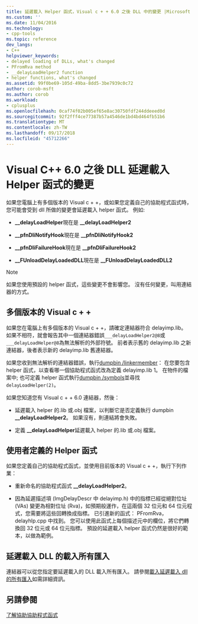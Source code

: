 ```yaml
---
title: 延遲載入 Helper 函式，Visual c + + 6.0 之後 DLL 中的變更 |Microsoft Docs
ms.custom: ''
ms.date: 11/04/2016
ms.technology:
- cpp-tools
ms.topic: reference
dev_langs:
- C++
helpviewer_keywords:
- delayed loading of DLLs, what's changed
- PFromRva method
- __delayLoadHelper2 function
- helper functions, what's changed
ms.assetid: 99f0be69-105d-49ba-8dd5-3be7939c0c72
author: corob-msft
ms.author: corob
ms.workload:
- cplusplus
ms.openlocfilehash: 0caf74f02b005ef65e8ac30750fdf244ddeeed0d
ms.sourcegitcommit: 92f2fff4ce77387b57a4546de1bd4bd464fb51b6
ms.translationtype: MT
ms.contentlocale: zh-TW
ms.lasthandoff: 09/17/2018
ms.locfileid: "45712266"
---
```

# <a name="changes-in-the-dll-delayed-loading-helper-function-since-visual-c-60"></a>Visual C++ 6.0 之後 DLL 延遲載入 Helper 函式的變更

如果您電腦上有多個版本的 Visual c + +，或如果您定義自己的協助程式函式時，您可能會受到 dll 所做的變更會延遲載入 helper 函式。 例如: 

- **__delayLoadHelper**現在是 **__delayLoadHelper2**

- **__pfnDliNotifyHook**現在是 **__pfnDliNotifyHook2**

- **__pfnDliFailureHook**現在是 **__pfnDliFailureHook2**

- **__FUnloadDelayLoadedDLL**現在是 **__FUnloadDelayLoadedDLL2**

> [!NOTE]
>  如果您使用預設的 helper 函式，這些變更不會影響您。 沒有任何變更，叫用連結器的方式。

## <a name="multiple-versions-of-visual-c"></a>多個版本的 Visual c + +

如果您在電腦上有多個版本的 Visual c + +，請確定連結器符合 delayimp.lib。 如果不相符，就會報告其中一個連結器錯誤`___delayLoadHelper2@8`或`___delayLoadHelper@8`為無法解析的外部符號。 前者表示舊的 delayimp.lib 之新連結器，後者表示新的 delayimp.lib 舊連結器。

如果您收到無法解析的連結器錯誤，執行[dumpbin /linkermember](../../build/reference/linkermember.md)： 在您要包含 helper 函式，以查看哪一個協助程式函式改為定義 delayimp.lib 1。 在物件的檔案中; 也可定義 helper 函式執行[dumpbin /symbols](../../build/reference/symbols.md)並尋找`delayLoadHelper(2)`。

如果您知道您有 Visual c + + 6.0 連結器，然後：

- 延遲載入 helper 的.lib 或.obj 檔案，以判斷它是否定義執行 dumpbin **__delayLoadHelper2**。 如果沒有，則連結將會失敗。

- 定義 **__delayLoadHelper**延遲載入 helper 的.lib 或.obj 檔案。

## <a name="user-defined-helper-function"></a>使用者定義的 Helper 函式

如果您定義自己的協助程式函式，並使用目前版本的 Visual c + +，執行下列作業：

- 重新命名的協助程式函式 **__delayLoadHelper2**。

- 因為延遲描述項 (ImgDelayDescr 中 delayimp.h) 中的指標已經從絕對位址 (VAs) 變更為相對位址 (Rva)，如預期般運作，在這兩個 32 位元和 64 位元程式，您需要將這些回轉換成指標。 已引進新的函式： PFromRva，delayhlp.cpp 中找到。 您可以使用此函式上每個描述元中的欄位，將它們轉換回 32 位元或 64 位元指標。 預設的延遲載入 helper 函式仍然是很好的範本，以做為範例。

## <a name="load-all-imports-for-a-delay-loaded-dll"></a>延遲載入 DLL 的載入所有匯入

連結器可以從您指定要延遲載入的 DLL 載入所有匯入。 請參閱[載入延遲載入 dll 的所有匯入](../../build/reference/loading-all-imports-for-a-delay-loaded-dll.md)如需詳細資訊。

## <a name="see-also"></a>另請參閱

[了解協助協助程式函式](understanding-the-helper-function.md)